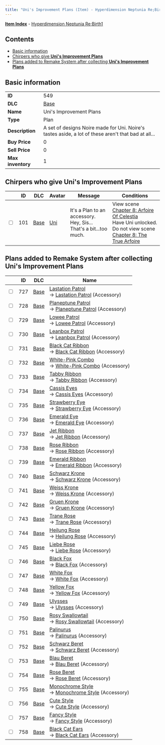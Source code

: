 ```yaml
---
title: "Uni's Improvement Plans (Item) - Hyperdimension Neptunia Re;Birth1"
---
```


[**Item Index**](/neptunia/rb1/item/index.html) - [Hyperdimension Neptunia Re;Birth1](/neptunia/rb1)

## Contents

- [Basic information](#basic-information)
- [Chirpers who give **Uni's Improvement Plans**](#chirpers-who-give-unis-improvement-plans)
- [Plans added to Remake System after collecting **Uni's Improvement Plans**](#plans-added-to-remake-system-after-collecting-unis-improvement-plans)

## Basic information

|   |   |
| -- | -- |
| **ID** | 549 |
| **DLC** | [Base](/neptunia/rb1/dlc/1-base.html) |
| **Name** | Uni's Improvement Plans |
| **Type** | Plan |
| **Description** | A set of designs Noire made for Uni. Noire's tastes aside,  a lot of these aren't that bad at all... |
| **Buy Price** | 0 |
| **Sell Price** | 0 |
| **Max inventory** | 1 |

## Chirpers who give **Uni's Improvement Plans**

|    | ID | DLC | Avatar | Message | Conditions |
| -- | -- | --- | ------ | ------- | ---------- |
| <input type="checkbox" id="rb1-chirper-event-1-101" class="trackbox" /> | 101 | [Base](/neptunia/rb1/dlc/1-base.html) | [Uni](/neptunia/rb1/avatar/1-33-uni.html) | It's a Plan to an accessory.<br />Hey, Sis... That's a bit...too much. | View scene [Chapter 8: Arfoire Of Celestia](/neptunia/rb1/scene/1-801-chapter-8-arfoire-of-celestia.html)<br />Have Uni unlocked.<br />Do not view scene [Chapter 8: The True Arfoire](/neptunia/rb1/scene/1-807-chapter-8-the-true-arfoire.html) |

## Plans added to Remake System after collecting **Uni's Improvement Plans**

|    | ID | DLC | Name |
| -- | -- | --- | ---- |
| <input type="checkbox" id="rb1-remake-1-727" class="trackbox" /> | 727 | [Base](/neptunia/rb1/dlc/1-base.html) | [Lastation Patrol](/neptunia/rb1/remake/1-727-lastation-patrol.html)<br />→ [Lastation Patrol](/neptunia/rb1/item/1-3386-lastation-patrol.html) (Accessory) |
| <input type="checkbox" id="rb1-remake-1-728" class="trackbox" /> | 728 | [Base](/neptunia/rb1/dlc/1-base.html) | [Planeptune Patrol](/neptunia/rb1/remake/1-728-planeptune-patrol.html)<br />→ [Planeptune Patrol](/neptunia/rb1/item/1-3387-planeptune-patrol.html) (Accessory) |
| <input type="checkbox" id="rb1-remake-1-729" class="trackbox" /> | 729 | [Base](/neptunia/rb1/dlc/1-base.html) | [Lowee Patrol](/neptunia/rb1/remake/1-729-lowee-patrol.html)<br />→ [Lowee Patrol](/neptunia/rb1/item/1-3388-lowee-patrol.html) (Accessory) |
| <input type="checkbox" id="rb1-remake-1-730" class="trackbox" /> | 730 | [Base](/neptunia/rb1/dlc/1-base.html) | [Leanbox Patrol](/neptunia/rb1/remake/1-730-leanbox-patrol.html)<br />→ [Leanbox Patrol](/neptunia/rb1/item/1-3389-leanbox-patrol.html) (Accessory) |
| <input type="checkbox" id="rb1-remake-1-731" class="trackbox" /> | 731 | [Base](/neptunia/rb1/dlc/1-base.html) | [Black Cat Ribbon](/neptunia/rb1/remake/1-731-black-cat-ribbon.html)<br />→ [Black Cat Ribbon](/neptunia/rb1/item/1-3391-black-cat-ribbon.html) (Accessory) |
| <input type="checkbox" id="rb1-remake-1-732" class="trackbox" /> | 732 | [Base](/neptunia/rb1/dlc/1-base.html) | [White-Pink Combo](/neptunia/rb1/remake/1-732-white-pink-combo.html)<br />→ [White-Pink Combo](/neptunia/rb1/item/1-3392-white-pink-combo.html) (Accessory) |
| <input type="checkbox" id="rb1-remake-1-733" class="trackbox" /> | 733 | [Base](/neptunia/rb1/dlc/1-base.html) | [Tabby Ribbon](/neptunia/rb1/remake/1-733-tabby-ribbon.html)<br />→ [Tabby Ribbon](/neptunia/rb1/item/1-3393-tabby-ribbon.html) (Accessory) |
| <input type="checkbox" id="rb1-remake-1-734" class="trackbox" /> | 734 | [Base](/neptunia/rb1/dlc/1-base.html) | [Cassis Eyes](/neptunia/rb1/remake/1-734-cassis-eyes.html)<br />→ [Cassis Eyes](/neptunia/rb1/item/1-3395-cassis-eyes.html) (Accessory) |
| <input type="checkbox" id="rb1-remake-1-735" class="trackbox" /> | 735 | [Base](/neptunia/rb1/dlc/1-base.html) | [Strawberry Eye](/neptunia/rb1/remake/1-735-strawberry-eye.html)<br />→ [Strawberry Eye](/neptunia/rb1/item/1-3396-strawberry-eye.html) (Accessory) |
| <input type="checkbox" id="rb1-remake-1-736" class="trackbox" /> | 736 | [Base](/neptunia/rb1/dlc/1-base.html) | [Emerald Eye](/neptunia/rb1/remake/1-736-emerald-eye.html)<br />→ [Emerald Eye](/neptunia/rb1/item/1-3397-emerald-eye.html) (Accessory) |
| <input type="checkbox" id="rb1-remake-1-737" class="trackbox" /> | 737 | [Base](/neptunia/rb1/dlc/1-base.html) | [Jet Ribbon](/neptunia/rb1/remake/1-737-jet-ribbon.html)<br />→ [Jet Ribbon](/neptunia/rb1/item/1-3399-jet-ribbon.html) (Accessory) |
| <input type="checkbox" id="rb1-remake-1-738" class="trackbox" /> | 738 | [Base](/neptunia/rb1/dlc/1-base.html) | [Rose Ribbon](/neptunia/rb1/remake/1-738-rose-ribbon.html)<br />→ [Rose Ribbon](/neptunia/rb1/item/1-3400-rose-ribbon.html) (Accessory) |
| <input type="checkbox" id="rb1-remake-1-739" class="trackbox" /> | 739 | [Base](/neptunia/rb1/dlc/1-base.html) | [Emerald Ribbon](/neptunia/rb1/remake/1-739-emerald-ribbon.html)<br />→ [Emerald Ribbon](/neptunia/rb1/item/1-3401-emerald-ribbon.html) (Accessory) |
| <input type="checkbox" id="rb1-remake-1-740" class="trackbox" /> | 740 | [Base](/neptunia/rb1/dlc/1-base.html) | [Schwarz Krone](/neptunia/rb1/remake/1-740-schwarz-krone.html)<br />→ [Schwarz Krone](/neptunia/rb1/item/1-3403-schwarz-krone.html) (Accessory) |
| <input type="checkbox" id="rb1-remake-1-741" class="trackbox" /> | 741 | [Base](/neptunia/rb1/dlc/1-base.html) | [Weiss Krone](/neptunia/rb1/remake/1-741-weiss-krone.html)<br />→ [Weiss Krone](/neptunia/rb1/item/1-3404-weiss-krone.html) (Accessory) |
| <input type="checkbox" id="rb1-remake-1-742" class="trackbox" /> | 742 | [Base](/neptunia/rb1/dlc/1-base.html) | [Gruen Krone](/neptunia/rb1/remake/1-742-gruen-krone.html)<br />→ [Gruen Krone](/neptunia/rb1/item/1-3405-gruen-krone.html) (Accessory) |
| <input type="checkbox" id="rb1-remake-1-743" class="trackbox" /> | 743 | [Base](/neptunia/rb1/dlc/1-base.html) | [Trane Rose](/neptunia/rb1/remake/1-743-trane-rose.html)<br />→ [Trane Rose](/neptunia/rb1/item/1-3407-trane-rose.html) (Accessory) |
| <input type="checkbox" id="rb1-remake-1-744" class="trackbox" /> | 744 | [Base](/neptunia/rb1/dlc/1-base.html) | [Heilung Rose](/neptunia/rb1/remake/1-744-heilung-rose.html)<br />→ [Heilung Rose](/neptunia/rb1/item/1-3408-heilung-rose.html) (Accessory) |
| <input type="checkbox" id="rb1-remake-1-745" class="trackbox" /> | 745 | [Base](/neptunia/rb1/dlc/1-base.html) | [Liebe Rose](/neptunia/rb1/remake/1-745-liebe-rose.html)<br />→ [Liebe Rose](/neptunia/rb1/item/1-3409-liebe-rose.html) (Accessory) |
| <input type="checkbox" id="rb1-remake-1-746" class="trackbox" /> | 746 | [Base](/neptunia/rb1/dlc/1-base.html) | [Black Fox](/neptunia/rb1/remake/1-746-black-fox.html)<br />→ [Black Fox](/neptunia/rb1/item/1-3411-black-fox.html) (Accessory) |
| <input type="checkbox" id="rb1-remake-1-747" class="trackbox" /> | 747 | [Base](/neptunia/rb1/dlc/1-base.html) | [White Fox](/neptunia/rb1/remake/1-747-white-fox.html)<br />→ [White Fox](/neptunia/rb1/item/1-3412-white-fox.html) (Accessory) |
| <input type="checkbox" id="rb1-remake-1-748" class="trackbox" /> | 748 | [Base](/neptunia/rb1/dlc/1-base.html) | [Yellow Fox](/neptunia/rb1/remake/1-748-yellow-fox.html)<br />→ [Yellow Fox](/neptunia/rb1/item/1-3413-yellow-fox.html) (Accessory) |
| <input type="checkbox" id="rb1-remake-1-749" class="trackbox" /> | 749 | [Base](/neptunia/rb1/dlc/1-base.html) | [Ulysses](/neptunia/rb1/remake/1-749-ulysses.html)<br />→ [Ulysses](/neptunia/rb1/item/1-3415-ulysses.html) (Accessory) |
| <input type="checkbox" id="rb1-remake-1-750" class="trackbox" /> | 750 | [Base](/neptunia/rb1/dlc/1-base.html) | [Rosy Swallowtail](/neptunia/rb1/remake/1-750-rosy-swallowtail.html)<br />→ [Rosy Swallowtail](/neptunia/rb1/item/1-3416-rosy-swallowtail.html) (Accessory) |
| <input type="checkbox" id="rb1-remake-1-751" class="trackbox" /> | 751 | [Base](/neptunia/rb1/dlc/1-base.html) | [Palinurus](/neptunia/rb1/remake/1-751-palinurus.html)<br />→ [Palinurus](/neptunia/rb1/item/1-3417-palinurus.html) (Accessory) |
| <input type="checkbox" id="rb1-remake-1-752" class="trackbox" /> | 752 | [Base](/neptunia/rb1/dlc/1-base.html) | [Schwarz Beret](/neptunia/rb1/remake/1-752-schwarz-beret.html)<br />→ [Schwarz Beret](/neptunia/rb1/item/1-3419-schwarz-beret.html) (Accessory) |
| <input type="checkbox" id="rb1-remake-1-753" class="trackbox" /> | 753 | [Base](/neptunia/rb1/dlc/1-base.html) | [Blau Beret](/neptunia/rb1/remake/1-753-blau-beret.html)<br />→ [Blau Beret](/neptunia/rb1/item/1-3420-blau-beret.html) (Accessory) |
| <input type="checkbox" id="rb1-remake-1-754" class="trackbox" /> | 754 | [Base](/neptunia/rb1/dlc/1-base.html) | [Rose Beret](/neptunia/rb1/remake/1-754-rose-beret.html)<br />→ [Rose Beret](/neptunia/rb1/item/1-3421-rose-beret.html) (Accessory) |
| <input type="checkbox" id="rb1-remake-1-755" class="trackbox" /> | 755 | [Base](/neptunia/rb1/dlc/1-base.html) | [Monochrome Style](/neptunia/rb1/remake/1-755-monochrome-style.html)<br />→ [Monochrome Style](/neptunia/rb1/item/1-3423-monochrome-style.html) (Accessory) |
| <input type="checkbox" id="rb1-remake-1-756" class="trackbox" /> | 756 | [Base](/neptunia/rb1/dlc/1-base.html) | [Cute Style](/neptunia/rb1/remake/1-756-cute-style.html)<br />→ [Cute Style](/neptunia/rb1/item/1-3424-cute-style.html) (Accessory) |
| <input type="checkbox" id="rb1-remake-1-757" class="trackbox" /> | 757 | [Base](/neptunia/rb1/dlc/1-base.html) | [Fancy Style](/neptunia/rb1/remake/1-757-fancy-style.html)<br />→ [Fancy Style](/neptunia/rb1/item/1-3425-fancy-style.html) (Accessory) |
| <input type="checkbox" id="rb1-remake-1-758" class="trackbox" /> | 758 | [Base](/neptunia/rb1/dlc/1-base.html) | [Black Cat Ears](/neptunia/rb1/remake/1-758-black-cat-ears.html)<br />→ [Black Cat Ears](/neptunia/rb1/item/1-3430-black-cat-ears.html) (Accessory) |